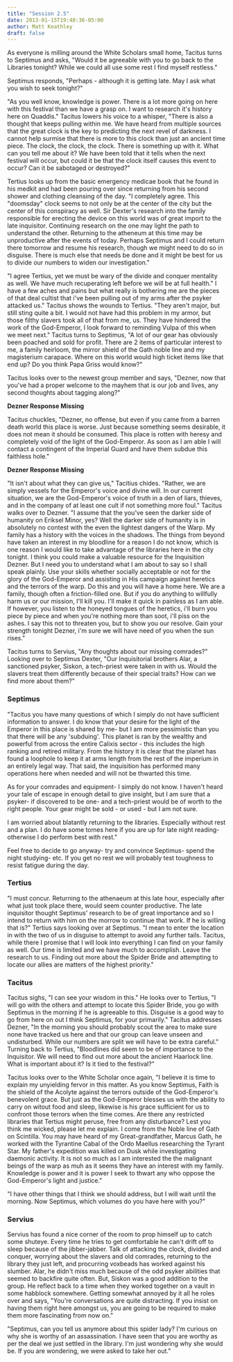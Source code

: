 ```yaml
---
title: "Session 2.5"
date: 2013-01-15T19:48:36-05:00
author: Matt Keathley
draft: false
---
```


As everyone is milling around the White Scholars small home, Tacitus turns to Septimus and asks, "Would it be agreeable with you to go back to the Libraries tonight?  While we could all use some rest I find myself restless."

Septimus responds, "Perhaps - although it is getting late. May I ask what you wish to seek tonight?"

"As you well know, knowledge is power. There is a lot more going on here with this festival than we have a grasp on. I want to research it's history here on Quaddis." Tacitus lowers his voice to a whisper, "There is also a thought that keeps pulling within me. We have heard from multiple sources that the great clock is the key to predicting the next revel of darkness. I cannot help surmise that there is more to this clock than just an ancient time piece. The clock, the clock, the clock. There is something up with it. What can you tell me about it? We have been told that it tells when the next festival will occur, but could it be that the clock itself causes this event to occur? Can it be sabotaged or destroyed?"

Tertius looks up from the basic emergency medicae book that he found in his medkit and had been pouring over since returning from his second shower and clothing cleansing of the day. "I completely agree. This "doomsday" clock seems to not only be at the center of the city but the center of this conspiracy as well. Sir Dexter's research into the family responsible for erecting the device on this world was of great import to the late inquisitor. Continuing research on the one may light the path to understand the other. Returning to the atheneum at this time may be unproductive after the events of today. Perhaps Septimus and I could return there tomorrow and resume his research, though we might need to do so in disguise. There is much else that needs be done and it might be best for us to divide our numbers to widen our investigation."

"I agree Tertius, yet we must be wary of the divide and conquer mentality as well. We have much recuperating left before we will be at full health." I have a few aches and pains but what really is bothering me are the pieces of that deal cultist that i've been pulling out of my arms after the psyker attacked us." Tacitus shows the wounds to Tertius. "They aren't major, but still sting quite a bit. I would not have had this problem in my armor, but those filthy slavers took all of that from me, us. They have hindered the work of the God-Emperor, I look forward to reminding Vulpa of this when we meet next." Tacitus turns to Septimus, "A lot of our gear has obviously been poached and sold for profit. There are 2 items of particular interest to me, a family heirloom, the mirror shield of the Gath noble line and my magisterium carapace. Where on this world would high ticket items like that end up? Do you think Papa Griss would know?"

Tacitus looks over to the newest group member and says, "Dezner, now that you've had a proper welcome to the mayhem that is our job and lives, any second thoughts about tagging along?"

**Dezner Response Missing**

Tacitus chuckles, "Dezner, no offense, but even if you came from a barren death world this place is worse. Just because something seems desirable, it does not mean it should be consumed. This place is rotten with heresy and completely void of the light of the God-Emperor. As soon as I am able I will contact a contingent of the Imperial Guard and have them subdue this faithless hole."

**Dezner Response Missing**

"It isn't about what they can give us," Tacitius chides. "Rather, we are simply vessels for the Emperor's voice and divine will. In our current situation, we are the God-Emperor's voice of truth in a den of liars, thieves, and in the company of at least one cult if not something more foul." Tacitus walks over to Dezner. "I assume that the you've seen the darker side of humanity on Eriksel Minor, yes? Well the darker side of humanity is in absolutely no contest with the even the lightest dangers of the Warp. My family has a history with the voices in the shadows. The things from beyond have taken an interest in my bloodline for a reason I do not know, which is one reason I would like to take advantage of the libraries here in the city tonight. I think you could make a valuable resource for the Inquisition Dezner. But I need you to understand what I am about to say so I shall speak plainly. Use your skills whether socially acceptable or not for the glory of the God-Emperor and assisting in His campaign against heretics and the terrors of the warp. Do this and you will have a home here. We are a family, though often a friction-filled one. But if you do anything to willfully harm us or our mission, I'll kill you. I'll make it quick in painless as I am able. If however, you listen to the honeyed tongues of the heretics, i'll burn you piece by piece and when you're nothing more than soot, i'll piss on the ashes. I say this not to threaten you, but to show you our resolve. Gain your strength tonight Dezner, i'm sure we will have need of you when the sun rises."

Tacitus turns to Servius, "Any thoughts about our missing comrades?" Looking over to Septimus Dexter, "Our Inquisitorial brothers Alar, a sanctioned psyker, Siskon, a tech-priest were taken in with us. Would the slavers treat them differently because of their special traits? How can we find more about them?"

### Septimus

"Tacitus you have many questions of which I simply do not have sufficient information to answer. I do know that your desire for the light of the Emperor in this place is shared by me- but I am more pessimistic than you that there will be any 'subduing'. This planet is ran by the wealthy and powerful from across the entire Calixis sector - this includes the high ranking and retired military. From the history it is clear that the planet has found a loophole to keep it at arms length from the rest of the imperium in an entirely legal way. That said, the inquisition has performed many operations here when needed and will not be thwarted this time.

As for your comrades and equipment- I simply do not know. I haven't heard your tale of escape in enough detail to give insight, but I am sure that a psyker- if discovered to be one- and a tech-priest would be of worth to the right people. Your gear might be sold - or used - but I am not sure.

I am worried about blatantly returning to the libraries. Especially without rest and a plan. I do have some tomes here if you are up for late night reading- otherwise I do perform best with rest."

Feel free to decide to go anyway- try and convince Septimus- spend the night studying- etc. If you get no rest we will probably test toughness to resist fatigue during the day.

### Tertius

"I must concur. Returning to the athenaeum at this late hour, especially after what just took place there, would seem counter productive. The late inquisitor thought Septimus' research to be of great importance and so I intend to return with him on the morrow to continue that work. If he is willing that is?" Tertius says looking over at Septimus. "I mean to enter the location in with the two of us in disguise to attempt to avoid any further tails. Tacitus, while there I promise that I will look into everything I can find on your family as well. Our time is limited and we have much to accomplish. Leave the research to us. Finding out more about the Spider Bride and attempting to locate our allies are matters of the highest priority."

### Tacitus

Tacitus sighs, "I can see your wisdom in this." He looks over to Tertius, "I will go with the others and attempt to locate this Spider Bride, you go with Septimus in the morning if he is agreeable to this. Disguise is a good way to go from here on out I think Septimus, for your primarily." Tacitus addresses Dezner, "In the morning you should probably scout the area to make sure none have tracked us here and that our group can leave unseen and undisturbed. While our numbers are split we will have to be extra careful." Turning back to Tertius, "Bloodlines did seem to be of importance to the Inquisitor. We will need to find out more about the ancient Haarlock line. What is important about it? Is it tied to the festival?"

Tacitus looks over to the White Scholar once again, "I believe it is time to explain my unyielding fervor in this matter. As you know Septimus, Faith is the shield of the Acolyte against the terrors outside of the God-Emperor's benevolent grace. But just as the God-Emperor blesses us with the ability to carry on witout food and sleep, likewise is his grace sufficient for us to confront those terrors when the time comes. Are there any restricted libraries that Tertius might peruse, free from any disturbance? Lest you think me wicked, please let me explain. I come from the Noble line of Gath on Scintilla. You may have heard of my Great-grandfather, Marcus Gath, he worked with the Tyrantine Cabal of the Ordo Maellus researching the Tyrant Star. My father's expedition was killed on Dusk while investigating daemonic activity. It is not so much as I am interested the the malignant beings of the warp as muh as it seems they have an interest with my family. Knowledge is power and it is power I seek to thwart any who oppose the God-Emperor's light and justice."

"I have other things that I think we should address, but I will wait until the morning. Now Septimus, which volumes do you have here with you?"

### Servius

Servius has found a nice corner of the room to prop himself up to catch some shuteye. Every time he tries to get comfortable he can't drift off to sleep because of the jibber-jabber. Talk of attacking the clock, divided and conquer, worrying about the slavers and old comrades, returning to the library they just left, and procurring voxbeads has worked against his slumber. Alar, he didn't miss much because of the odd psyker abilities that seemed to backfire quite often. But, Siskon was a good addition to the group. He reflect back to a time when they worked together on a vault in some habblock somewhere. Getting somewhat annoyed by it all he roles over and says, "You're conversations are quite distracting. If you insist on having them right here amongst us, you are going to be required to make them more fascinating from now on."

"Septimus, can you tell us anymore about this spider lady? I'm curious on why she is worthy of an assassination. I have seen that you are worthy as per the deal we just settled in the library. I'm just wondering why she would be. If you are wondering, we were asked to take her out."